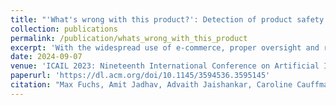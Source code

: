 ```yaml
---
title: "'What's wrong with this product?': Detection of product safety issues based on information consumers share online"
collection: publications
permalink: /publication/whats_wrong_with_this_product
excerpt: 'With the widespread use of e-commerce, proper oversight and regulatory compliance become increasingly difficult, if not impossible, resulting in a heightened risk of harm to consumers from unsafe products. In this paper, we explore how online consumer reviews can be utilized to identify hazardous products that have previously been flagged in the European Union Safety Gate reports. Our research presents a general framework that can be beneficial for regulatory authorities, as well as a specific application to consumer electronics. We contribute a dataset of 3000 reviews of electronic products, 755 of which reference hazardous products, and conduct classification baselines, achieving an AUC of up to 80% with room for improvement. Furthermore, we discuss the legal basis for annotation and potential issues that may arise. Our proposed methodology and dataset are valuable resources for regulatory authorities in the European Union and provide evidence of the effectiveness of digital surveillance in protecting consumers.'
date: 2024-09-07
venue: 'ICAIL 2023: Nineteenth International Conference on Artificial Intelligence and Law'
paperurl: 'https://dl.acm.org/doi/10.1145/3594536.3595145'
citation: "Max Fuchs, Amit Jadhav, Advaith Jaishankar, Caroline Cauffman, and Gerasimos Spanakis. 2023. 'What's wrong with this product?': Detection of product safety issues based on information consumers share online. In Proceedings of the Nineteenth International Conference on Artificial Intelligence and Law (ICAIL '23). Association for Computing Machinery, New York, NY, USA, 397–401. https://doi.org/10.1145/3594536.3595145"
---
```



